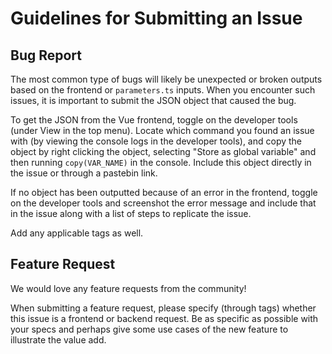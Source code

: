 # Guidelines for Submitting an Issue

## Bug Report

The most common type of bugs will likely be unexpected or broken outputs based on the frontend or `parameters.ts` inputs. When you encounter such issues, it is important to submit the JSON object that caused the bug.

To get the JSON from the Vue frontend, toggle on the developer tools (under View in the top menu). Locate which command you found an issue with (by viewing the console logs in the developer tools), and copy the object by right clicking the object, selecting "Store as global variable" and then running `copy(VAR_NAME)` in the console. Include this object directly in the issue or through a pastebin link.

If no object has been outputted because of an error in the frontend, toggle on the developer tools and screenshot the error message and include that in the issue along with a list of steps to replicate the issue.

Add any applicable tags as well.

## Feature Request

We would love any feature requests from the community!

When submitting a feature request, please specify (through tags) whether this issue is a frontend or backend request. Be as specific as possible with your specs and perhaps give some use cases of the new feature to illustrate the value add.
